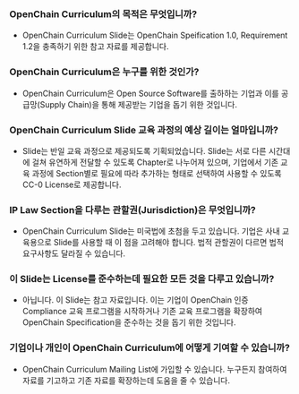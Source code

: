 ### OpenChain Curriculum의 목적은 무엇입니까?
- OpenChain Curriculum Slide는 OpenChain Speification 1.0, Requirement 1.2을 충족하기 위한 참고 자료를 제공합니다. 

### OpenChain Curriculum은 누구를 위한 것인가? 
- OpenChain Curriculum은 Open Source Software를 출하하는 기업과 이를 공급망(Supply Chain)을 통해 제공받는 기업을 돕기 위한 것입니다. 

### OpenChain Curriculum Slide 교육 과정의 예상 길이는 얼마입니까?
- Slide는 반일 교육 과정으로 제공되도록 기획되었습니다. Slide는 서로 다른 시간대에 걸쳐 유연하게 전달할 수 있도록 Chapter로 나누어져 있으며, 기업에서 기존 교육 과정에 Section별로 필요에 따라 추가하는 형태로 선택하여 사용할 수 있도록 CC-0 License로 제공합니다. 

### IP Law Section을 다루는 관할권(Jurisdiction)은 무엇입니까?
- OpenChain Curriculum Slide는 미국법에 초첨을 두고 있습니다. 기업은 사내 교육용으로 Slide를 사용할 때 이 점을 고려해야 합니다. 법적 관할권이 다르면 법적 요구사항도 달라질 수 있습니다.

### 이 Slide는 License를 준수하는데 필요한 모든 것을 다루고 있습니까? 

- 아닙니다. 이 Slide는 참고 자료입니다. 이는 기업이 OpenChain 인증 Compliance 교육 프로그램을 시작하거나 기존 교육 프로그램을 확장하여 OpenChain Specification을 준수하는 것을 돕기 위한 것입니다. 

### 기업이나 개인이 OpenChain Curriculum에 어떻게 기여할 수 있습니까? 
- OpenChain Curriculum Mailing List에 가입할 수 있습니다. 누구든지 참여하여 자료를 기고하고 기존 자료를 확장하는데 도움을 줄 수 있습니다. 
